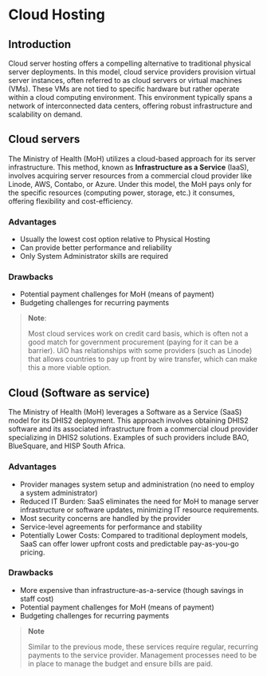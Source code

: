 # Cloud Hosting
## Introduction
Cloud server hosting offers a compelling alternative to traditional physical
server deployments. In this model, cloud service providers provision virtual
server instances, often referred to as cloud servers or virtual machines (VMs).
These VMs are not tied to specific hardware but rather operate within a cloud
computing environment. This environment typically spans a network of
interconnected data centers, offering robust infrastructure and scalability on
demand.

## Cloud servers
The Ministry of Health (MoH) utilizes a cloud-based approach for its server
infrastructure. This method, known as **Infrastructure as a Service** (IaaS),
involves acquiring server resources from a commercial cloud provider like
Linode, AWS, Contabo, or Azure.  Under this model, the MoH pays only for the
specific resources (computing power, storage, etc.) it consumes, offering
flexibility and cost-efficiency.

### Advantages
- Usually the lowest cost option relative to Physical Hosting
- Can provide better performance and reliability
- Only System Administrator skills are required

### Drawbacks
- Potential payment challenges for MoH (means of payment)
- Budgeting challenges for recurring payments

> **Note**:
>
> Most cloud services work on credit card basis, which is often not a good
> match for government procurement (paying for it can be a barrier). UiO has
> relationships with some providers (such as Linode) that allows countries to
> pay up front by wire transfer, which can make this a more viable option.


## Cloud (Software as service)
The Ministry of Health (MoH) leverages a Software as a Service (SaaS) model for
its DHIS2 deployment. This approach involves obtaining DHIS2 software and its
associated infrastructure from a commercial cloud provider specializing in
DHIS2 solutions. Examples of such providers include BAO, BlueSquare, and HISP
South Africa.

### Advantages 
- Provider manages system setup and administration (no need to employ a system
  administrator)
- Reduced IT Burden: SaaS eliminates the need for MoH to manage server
  infrastructure or software updates, minimizing IT resource requirements.
- Most security concerns are handled by the provider
- Service-level agreements for performance and stability
- Potentially Lower Costs: Compared to traditional deployment models, SaaS can
  offer lower upfront costs and predictable pay-as-you-go pricing.

### Drawbacks
- More expensive than infrastructure-as-a-service (though savings in staff cost)
- Potential payment challenges for MoH (means of payment)
- Budgeting challenges for recurring payments

> **Note**
>
> Similar to the previous mode, these services require regular, recurring
> payments to the service provider. Management processes need to be in place to
> manage the budget and ensure bills are paid.

